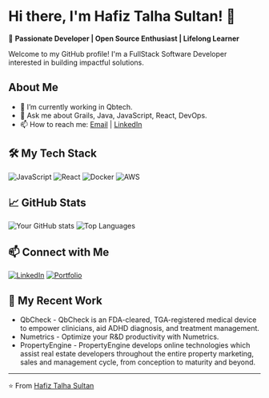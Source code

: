 # Hi there, I'm Hafiz Talha Sultan! 👋

🌟 **Passionate Developer | Open Source Enthusiast | Lifelong Learner**

Welcome to my GitHub profile! I'm a FullStack Software Developer interested in building impactful solutions.

## About Me

- 🔭 I’m currently working in Qbtech.
- 💬 Ask me about Grails, Java, JavaScript, React, DevOps.
- 📫 How to reach me: [Email](mailto:hafiztalhasultan@gmail.com) | [LinkedIn](https://www.linkedin.com/in/hafiz-talha-sultan/)

## 🛠️ My Tech Stack

![JavaScript](https://img.shields.io/badge/-JavaScript-F7DF1E?logo=javascript&logoColor=black&style=flat-square)
![React](https://img.shields.io/badge/-React-61DAFB?logo=react&logoColor=white&style=flat-square)
![Docker](https://img.shields.io/badge/-Docker-2496ED?logo=docker&logoColor=white&style=flat-square)
![AWS](https://img.shields.io/badge/-AWS-232F3E?logo=amazon-aws&logoColor=white&style=flat-square)

## 📈 GitHub Stats

![Your GitHub stats](https://github-readme-stats.vercel.app/api?username=TalhaSultan&show_icons=true&theme=radical)
![Top Languages](https://github-readme-stats.vercel.app/api/top-langs/?username=TalhaSultan&layout=compact&theme=radical)

## 📫 Connect with Me

[![LinkedIn](https://img.shields.io/badge/-LinkedIn-0077B5?logo=linkedin&logoColor=white&style=flat-square)](https://www.linkedin.com/in/hafiz-talha-sultan/)
[![Portfolio](https://img.shields.io/badge/-Portfolio-000000?logo=firefox&logoColor=white&style=flat-square)](https://hafiztalhasultan.netlify.app/)

## 🔧 My Recent Work

- QbCheck - QbCheck is an FDA-cleared, TGA-registered medical device to empower clinicians, aid ADHD diagnosis, and treatment management.
- Numetrics - Optimize your R&D productivity with Numetrics.
- PropertyEngine - PropertyEngine develops online technologies which assist real estate developers throughout the entire property marketing, sales and management cycle, from conception to maturity and beyond.

---

⭐️ From [Hafiz Talha Sultan](https://github.com/TalhaSultan)



<!--
**TalhaSultan/TalhaSultan** is a ✨ _special_ ✨ repository because its `README.md` (this file) appears on your GitHub profile.

Here are some ideas to get you started:

- 🔭 I’m currently working on ...
- 🌱 I’m currently learning ...
- 👯 I’m looking to collaborate on ...
- 🤔 I’m looking for help with ...
- 💬 Ask me about ...
- 📫 How to reach me: ...
- 😄 Pronouns: ...
- ⚡ Fun fact: ...
-->
